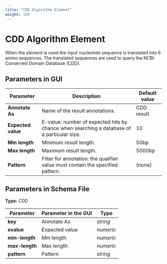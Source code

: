 ```yaml
---
title: "CDD Algorithm Element"
weight: 100
---
```


# CDD Algorithm Element

When the _element_ is used the input nucleotide sequence is translated into 6 amino sequences.
The translated sequences are used to query the NCBI Conserved Domain Database (CDD).

## Parameters in GUI

| Parameter          | Description                                                                                | Default value |
|--------------------|--------------------------------------------------------------------------------------------|---------------|
| **Annotate As**    | Name of the result annotations.                                                            | CDD result    |
| **Expected value** | E-value: number of expected hits by chance when searching a database of a particular size. | 10            |
| **Min length**     | Minimum result length.                                                                     | 50bp          |
| **Max length**     | Maximum result length.                                                                     | 5000bp        |
| **Pattern**        | Filter for annotation: the qualifier value must contain the specified pattern.             | (none)        |

## Parameters in Schema File

**Type:** CDD

| Parameter      | Parameter in the GUI | Type      |
|----------------|----------------------|-----------|
| **key**        | Annotate As          | _string_  |
| **evalue**     | Expected value       | _numeric_ |
| **min-length** | Min length           | _numeric_ |
| **max-length** | Max length           | _numeric_ |
| **pattern**    | Pattern              | _string_  |
